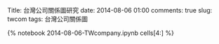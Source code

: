 Title: 台灣公司關係圖研究
date:  2014-08-06 01:00
comments: true
slug: twcom
tags: 台灣公司關係圖

{% notebook 2014-08-06-TWcompany.ipynb cells[4:] %}
